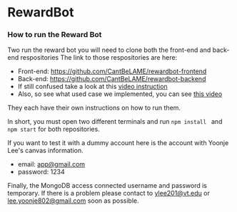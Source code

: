 # RewardBot
### How to run the Reward Bot
Two run the reward bot you will need to clone both the front-end and back-end respositories
The link to those respositories are here:
- Front-end: https://github.com/CantBeLAME/rewardbot-frontend
- Back-end: https://github.com/CantBeLAME/rewardbot-backend
- If still confused take a look at this [video instruction](https://youtu.be/5rSMdHJL3co)
- Also, so see what used case we implemented, you can see [this video](https://youtu.be/UpOokWNOGZI)


They each have their own instructions on how to run them.

In short, you must open two different terminals and run `npm install ` and   `npm start` for both repositories.

If you want to test it with a dummy account here is the account with Yoonje Lee's canvas information.
- email: app@gmail.com
- password: 1234

Finally, the MongoDB access connected username and password is temporary. If there is a problem please contact to ylee201@vt.edu or lee.yoonje802@gmail.com soon as possible.

